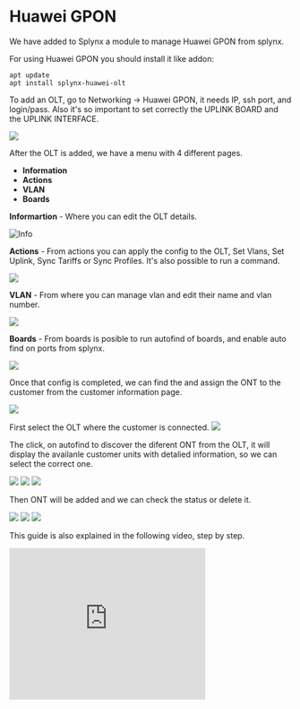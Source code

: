 Huawei GPON
==========


We have added to Splynx a module to manage Huawei GPON from splynx.

For using Huawei GPON you should install it like addon:
```
apt update
apt install splynx-huawei-olt
```

To add an OLT, go to Networking → Huawei GPON, it needs IP, ssh port, and login/pass. Also it's so important to set correctly the UPLINK BOARD and the UPLINK INTERFACE.

![](gpon.png)

After the OLT is added, we have a menu with 4 different pages.

* **Information**
* **Actions**
* **VLAN**
* **Boards**


**Informartion** - Where you can edit the OLT details.

![Info](info.png)


**Actions** - From actions you can apply the config to the OLT, Set Vlans, Set Uplink, Sync Tariffs or Sync Profiles. It's also possible to run a command.

![](1.png)


**VLAN** - From where you can manage vlan and edit their name and vlan number.

![](2.png)


**Boards** - From boards is posible to run autofind of boards, and enable auto find on ports from splynx.

![](3.png)


Once that config is completed, we can find the and assign the ONT to the customer from the customer information page.

![](4.png)


First select the OLT where the customer is connected.
![](5.png)


The click, on autofind to discover the diferent ONT from the OLT, it will display the availanle customer units with detalied information, so we can select the correct one.

![](6.png)
![](7.png)
![](8.png)


Then ONT will be added and we can check the status or delete it.

![](9.png)
![](10.png)
![](11.png)


This guide is also explained in the following video, step by step.

<iframe frameborder=0 height=270 width=350 allowfullscreen src="https://www.youtube.com/embed/1rG-kEyk3cE?wmode=opaque">Video on youtube</iframe>
